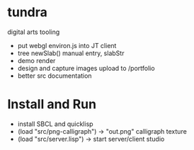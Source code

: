 # tundra

digital arts tooling

* put webgl environ.js into JT client
* tree newSlab() manual entry, slabStr
* demo render
* design and capture images upload to /portfolio
* better src documentation

# Install and Run
* install SBCL and quicklisp
* (load "src/png-calligraph") -> "out.png" calligraph texture 
* (load "src/server.lisp") -> start server/client studio
